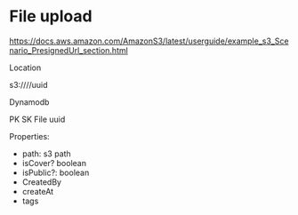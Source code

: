 # File upload

https://docs.aws.amazon.com/AmazonS3/latest/userguide/example_s3_Scenario_PresignedUrl_section.html

Location

s3://<bucket-name>/<property-id>/uuid

Dynamodb

PK SK
File uuid

Properties:

- path: s3 path
- isCover? boolean
- isPublic?: boolean
- CreatedBy
- createAt
- tags
